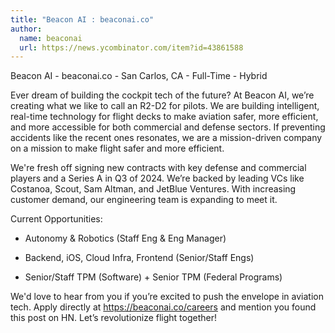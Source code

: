 ```yaml
---
title: "Beacon AI : beaconai.co"
author:
  name: beaconai
  url: https://news.ycombinator.com/item?id=43861588
---
```

Beacon AI - beaconai.co - San Carlos, CA - Full-Time - Hybrid

Ever dream of building the cockpit tech of the future? At Beacon AI, we’re creating what we like to call an R2-D2 for pilots. We are building intelligent, real-time technology for flight decks to make aviation safer, more efficient, and more accessible for both commercial and defense sectors. If preventing accidents like the recent ones resonates, we are a mission-driven company on a mission to make flight safer and more efficient.

We&#x27;re fresh off signing new contracts with key defense and commercial players and a Series A in Q3 of 2024. We’re backed by leading VCs like Costanoa, Scout, Sam Altman, and JetBlue Ventures. With increasing customer demand, our engineering team is expanding to meet it.

Current Opportunities:

* Autonomy &amp; Robotics (Staff Eng &amp; Eng Manager)

* Backend, iOS, Cloud Infra, Frontend (Senior&#x2F;Staff Engs)

* Senior&#x2F;Staff TPM (Software) + Senior TPM (Federal Programs)

We&#x27;d love to hear from you if you’re excited to push the envelope in aviation tech. Apply directly at <a href="https:&#x2F;&#x2F;beaconai.co&#x2F;careers" rel="nofollow">https:&#x2F;&#x2F;beaconai.co&#x2F;careers</a> and mention you found this post on HN. Let’s revolutionize flight together!
<JobApplication />
